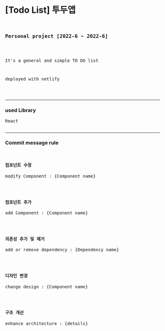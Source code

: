<h1>[Todo List] 투두앱</h1>
<pre>
  <h3>Personal project [2022-6 ~ 2022-6]</h3>

<p>It's a general and simple TO DO list</p>
<p>deployed with netlify</p>

</pre>
  <hr/>
  <h3>used Library</h3>
  <pre>
React

</pre>


<hr/>
  <h3>Commit message rule</h3>
  <pre>
  <h4>컴포넌트 수정</h4><p>modify Component : {Component name}</p>
  <h4>컴포넌트 추가</h4><p>add Component : {Component name}</p>
  <h4>의존성 추가 및 제거</h4><p>add or remove dependency : {Dependency name}</p>
  <h4>디자인 변경</h4><p>change design : {Component name}</p>
  <h4>구조 개선</h4><p>enhance architecture : {details}</p>
  </pre>

  
